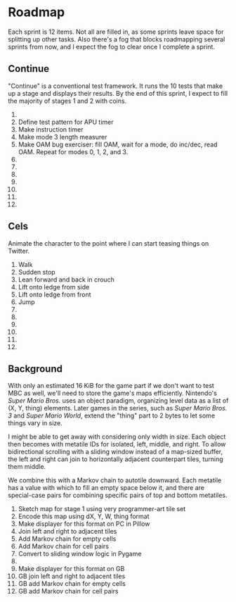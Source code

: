 Roadmap
=======

Each sprint is 12 items.  Not all are filled in, as some sprints
leave space for splitting up other tasks.  Also there's a fog that
blocks roadmapping several sprints from now, and I expect the fog
to clear once I complete a sprint.

Continue
--------
"Continue" is a conventional test framework.  It runs the 10 tests
that make up a stage and displays their results.  By the end of this
sprint, I expect to fill the majority of stages 1 and 2 with coins.

1. 
2. Define test pattern for APU timer
3. Make instruction timer
4. Make mode 3 length measurer
5. Make OAM bug exerciser: fill OAM, wait for a mode, do inc/dec,
   read OAM.  Repeat for modes 0, 1, 2, and 3.
6. 
7. 
8. 
9. 
10. 
11. 
12. 

Cels
----
Animate the character to the point where I can start teasing things
on Twitter.

1. Walk
2. Sudden stop
3. Lean forward and back in crouch
4. Lift onto ledge from side
5. Lift onto ledge from front
6. Jump
7. 
8. 
9. 
10. 
11. 
12. 

Background
----------
With only an estimated 16 KiB for the game part if we don't want to
test MBC as well, we'll need to store the game's maps efficiently.
Nintendo's _Super Mario Bros._ uses an object paradigm, organizing
level data as a list of (X, Y, thing) elements.  Later games in
the series, such as _Super Mario Bros. 3_ and _Super Mario World_,
extend the "thing" part to 2 bytes to let some things vary in size.

I might be able to get away with considering only width in size.
Each object then becomes with metatile IDs for isolated, left,
middle, and right.  To allow bidirectional scrolling with a sliding
window instead of a map-sized buffer, the left and right can join
to horizontally adjacent counterpart tiles, turning them middle.

We combine this with a Markov chain to autotile downward.  Each
metatile has a value with which to fill an empty space below it, and
there are special-case pairs for combining specific pairs of top and
bottom metatiles.

1. Sketch map for stage 1 using very programmer-art tile set
2. Encode this map using dX, Y, W, thing format
3. Make displayer for this format on PC in Pillow
4. Join left and right to adjacent tiles
5. Add Markov chain for empty cells
6. Add Markov chain for cell pairs
7. Convert to sliding window logic in Pygame
8. 
9. Make displayer for this format on GB
10. GB join left and right to adjacent tiles
11. GB add Markov chain for empty cells
12. GB add Markov chain for cell pairs


